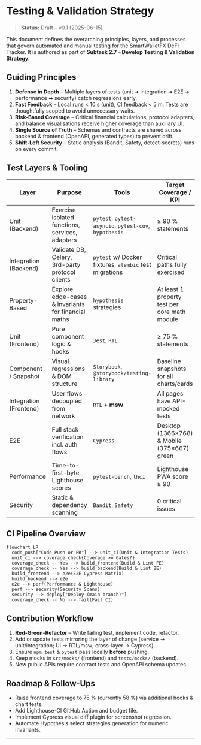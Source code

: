 # Testing & Validation Strategy

> **Status:** Draft – v0.1 (2025-06-15)

This document defines the overarching principles, layers, and processes that govern automated and manual testing for the SmartWalletFX DeFi Tracker. It is authored as part of **Subtask 2.7 – Develop Testing & Validation Strategy**.

## Guiding Principles

1. **Defense in Depth** – Multiple layers of tests (unit ➜ integration ➜ E2E ➜ performance ➜ security) catch regressions early.
2. **Fast Feedback** – Local runs < 10 s (unit), CI feedback < 5 m. Tests are thoughtfully scoped to avoid unnecessary waits.
3. **Risk-Based Coverage** – Critical financial calculations, protocol adapters, and balance visualisations receive higher coverage than auxiliary UI.
4. **Single Source of Truth** – Schemas and contracts are shared across backend & frontend (OpenAPI, generated types) to prevent drift.
5. **Shift-Left Security** – Static analysis (Bandit, Safety, detect-secrets) runs on every commit.

## Test Layers & Tooling

| Layer                  | Purpose                                             | Tools                                                  | Target Coverage / KPI                         |
| ---------------------- | --------------------------------------------------- | ------------------------------------------------------ | --------------------------------------------- |
| Unit (Backend)         | Exercise isolated functions, services, adapters     | `pytest`, `pytest-asyncio`, `pytest-cov`, `hypothesis` | ≥ 90 % statements                             |
| Integration (Backend)  | Validate DB, Celery, 3rd-party protocol clients     | `pytest` w/ Docker fixtures, `alembic` test migrations | Critical paths fully exercised                |
| Property-Based         | Explore edge-cases & invariants for financial maths | `hypothesis` strategies                                | At least 1 property test per core math module |
| Unit (Frontend)        | Pure component logic & hooks                        | `Jest`, `RTL`                                          | ≥ 75 % statements                             |
| Component / Snapshot   | Visual regressions & DOM structure                  | `Storybook`, `@storybook/testing-library`              | Baseline snapshots for all charts/cards       |
| Integration (Frontend) | User flows decoupled from network                   | `RTL` + **msw**                                        | All pages have API-mocked tests               |
| E2E                    | Full stack verification incl. auth flows            | `Cypress`                                              | Desktop (1366×768) & Mobile (375×667) green   |
| Performance            | Time-to-first-byte, Lighthouse scores               | `pytest-bench`, `lhci`                                 | Lighthouse PWA score ≥ 90                     |
| Security               | Static & dependency scanning                        | `Bandit`, `Safety`                                     | 0 critical issues                             |

## CI Pipeline Overview

```mermaid
flowchart LR
  code_push["Code Push or PR"] --> unit_ci(Unit & Integration Tests)
  unit_ci --> coverage_check{Coverage >= Gates?}
  coverage_check -- Yes --> build_frontend(Build & Lint FE)
  coverage_check -- Yes --> build_backend(Build & Lint BE)
  build_frontend --> e2e(E2E Cypress Matrix)
  build_backend --> e2e
  e2e --> perf(Performance & Lighthouse)
  perf --> security(Security Scans)
  security --> deploy["Deploy (main branch)"]
  coverage_check -- No --> fail(Fail CI)
```

## Contribution Workflow

1. **Red-Green-Refactor** – Write failing test, implement code, refactor.
2. Add or update tests mirroring the layer of change (service → unit/integration; UI → RTL/msw; cross-layer → Cypress).
3. Ensure `npm test` & `pytest` pass locally **before** pushing.
4. Keep mocks in `src/mocks/` (frontend) and `tests/mocks/` (backend).
5. New public APIs require contract tests and OpenAPI schema updates.

## Roadmap & Follow-Ups

- Raise frontend coverage to 75 % (currently 58 %) via additional hooks & chart tests.
- Add Lighthouse-CI GitHub Action and budget file.
- Implement Cypress visual diff plugin for screenshot regression.
- Automate Hypothesis select strategies generation for numeric invariants.

---

